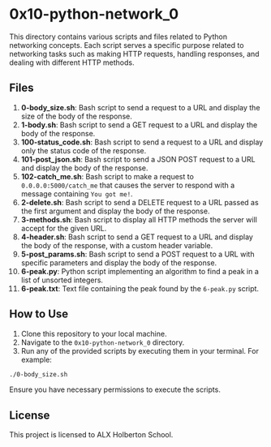# 0x10-python-network_0

This directory contains various scripts and files related to Python networking concepts. Each script serves a specific purpose related to networking tasks such as making HTTP requests, handling responses, and dealing with different HTTP methods.

## Files

1. **0-body_size.sh**: Bash script to send a request to a URL and display the size of the body of the response.
2. **1-body.sh**: Bash script to send a GET request to a URL and display the body of the response.
3. **100-status_code.sh**: Bash script to send a request to a URL and display only the status code of the response.
4. **101-post_json.sh**: Bash script to send a JSON POST request to a URL and display the body of the response.
5. **102-catch_me.sh**: Bash script to make a request to `0.0.0.0:5000/catch_me` that causes the server to respond with a message containing `You got me!`.
6. **2-delete.sh**: Bash script to send a DELETE request to a URL passed as the first argument and display the body of the response.
7. **3-methods.sh**: Bash script to display all HTTP methods the server will accept for the given URL.
8. **4-header.sh**: Bash script to send a GET request to a URL and display the body of the response, with a custom header variable.
9. **5-post_params.sh**: Bash script to send a POST request to a URL with specific parameters and display the body of the response.
10. **6-peak.py**: Python script implementing an algorithm to find a peak in a list of unsorted integers.
11. **6-peak.txt**: Text file containing the peak found by the `6-peak.py` script.

## How to Use

1. Clone this repository to your local machine.
2. Navigate to the `0x10-python-network_0` directory.
3. Run any of the provided scripts by executing them in your terminal. For example:

```bash
./0-body_size.sh
```

Ensure you have necessary permissions to execute the scripts.

## License

This project is licensed to ALX Holberton School.